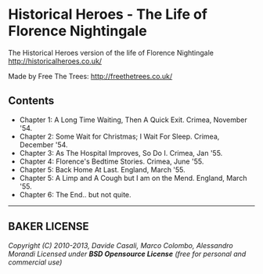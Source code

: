 Historical Heroes - The Life of Florence Nightingale
=============

The Historical Heroes version of the life of Florence Nightingale http://historicalheroes.co.uk/

Made by Free The Trees: http://freethetrees.co.uk/

Contents
-------------

   * Chapter 1: A Long Time Waiting, Then A Quick Exit. Crimea, November '54.
   * Chapter 2: Some Wait for Christmas; I Wait For Sleep. Crimea, December '54.
   * Chapter 3: As The Hospital Improves, So Do I. Crimea, Jan '55.
   * Chapter 4: Florence's Bedtime Stories. Crimea, June '55.
   * Chapter 5: Back Home At Last. England, March '55.
   * Chapter 5: A Limp and A Cough but I am on the Mend. England, March '55.
   * Chapter 6: The End.. but not quite. 


-------

BAKER LICENSE
-------

  _Copyright (C) 2010-2013, Davide Casali, Marco Colombo, Alessandro Morandi_
  _Licensed under **BSD Opensource License** (free for personal and commercial use)_

